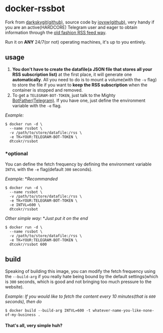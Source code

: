 # docker-rssbot

Fork from [darkskygit(github)](https://www.github.com/darkskygit/rustrssbot-docker), source code by [iovxw(github)](https://github.com/iovxw/rssbot), very handy if you are an active(HARDCORE) Telegram user and eager to obtain information through the [old fashion RSS feed way](https://www.pcmag.com/news/309255/google-reader-bites-the-dust-whos-next).

Run it on **ANY** 24/7(or not) operating machines, it's up to you entirely.

## usage

1. **You don't have to create the datafile(a JSON file that stores all your RSS subscription list)** at the first place, it will generate one **automatically**. All you need to do is to mount a volume(with the `-v` flag) to store the file if you want to **keep the RSS subscription** when the container is stopped and removed.
2. To get a `TELEGRAM-BOT-TOKEN`, just talk to the Mighty [BotFather(Telegram)](https://t.me/BotFather). If you have one, just define the environment variable with the `-e` flag.

*Example:*

```
$ docker run -d \
  --name rssbot \
  -v /path/to/store/datafile:/rss \
  -e TK=YOUR:TELEGRAM-BOT-TOKEN \
  dtcokr/rssbot
```

### *optional
You can define the fetch frequency by defining the environment variable `INTVL` with the `-e` flag(default `300` seconds). 

*Example:*
**Recommanded*
```
$ docker run -d \
  --name rssbot \
  -v /path/to/store/datafile:/rss \
  -e TK=YOUR:TELEGRAM-BOT-TOKEN \
  -e INTVL=600 \
  dtcokr/rssbot
```

*Other simple way:*
**Just put it on the end*

```
$ docker run -d \
  --name rssbot \
  -v /path/to/store/datafile:/rss \
  -e TK=YOUR:TELEGRAM-BOT-TOKEN \
  dtcokr/rssbot 600
```


## build
Speaking of building this image, you can modify the fetch frequency using the `--build-arg` if you really hate being bound by the default settings(which is `300` seconds, which is good and not bringing too much pressure to the website).

*Example:*
*If you would like to fetch the content every 10 minutes(that is `600` seconds), then do*
```
$ docker build --build-arg INTVL=600 -t whatever-name-you-like-none-of-my-business .
```

#### That's all, very simple huh?

